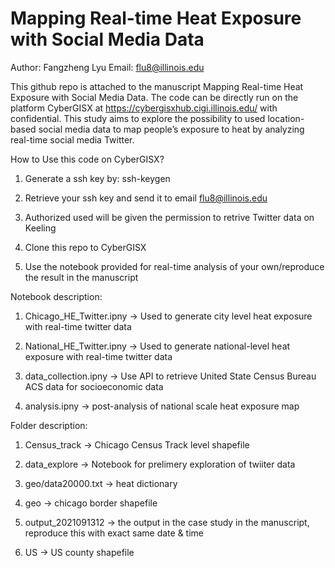 # Mapping Real-time Heat Exposure with Social Media Data

Author: Fangzheng Lyu
Email: flu8@illinois.edu

This github repo is attached to the manuscript Mapping Real-time Heat Exposure with Social Media Data. The code can be directly run on the platform CyberGISX at https://cybergisxhub.cigi.illinois.edu/ with confidential. This study aims to explore the possibility to used location-based social media data to map people’s exposure to heat by analyzing real-time social media Twitter.

How to Use this code on CyberGISX?

1. Generate a ssh key by: ssh-keygen

2. Retrieve your ssh key and send it to email flu8@illinois.edu

3. Authorized used will be given the permission to retrive Twitter data on Keeling

4. Clone this repo to CyberGISX

5. Use the notebook provided for real-time analysis of your own/reproduce the result in the manuscript

Notebook description:

1. Chicago_HE_Twitter.ipny -> Used to generate city level heat exposure with real-time twitter data

2. National_HE_Twitter.ipny -> Used to generate national-level heat exposure with real-time twitter data

3. data_collection.ipny -> Use API to retrieve United State Census Bureau ACS data for socioeconomic data

4. analysis.ipny -> post-analysis of national scale heat exposure map

Folder description:

1. Census_track -> Chicago Census Track level shapefile

2. data_explore -> Notebook for prelimery exploration of twiiter data

3. geo/data20000.txt -> heat dictionary

4. geo -> chicago border shapefile

5. output_2021091312 -> the output in the case study in the manuscript, reproduce this with exact same date & time

6. US -> US county shapefile
